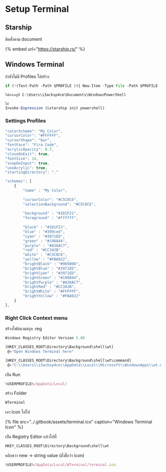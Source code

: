 # Setup Terminal

## Starship

ติดตั้งตาม document

{% embed url="https://starship.rs/" %}

## Windows Terminal

ถ้ายังไม่มี Profiles ให้สร้าง

```javascript
if (!(Test-Path -Path $PROFILE )){ New-Item -Type File -Path $PROFILE -Force }

ไฟล์จะอยู่ที่ C:\Users\i3acksp4ce\Documents\WindowsPowerShell

ใส่ 
Invoke-Expression (&starship init powershell)
```

### Settings Profiles

```javascript
"colorScheme": "My Color",
"cursorColor": "#FFFFFF",
"cursorShape": "bar",
"fontFace": "Fira Code",
"acrylicOpacity": 0.7,
"closeOnExit": true,
"fontSize": 14,
"snapOnInput": true,
"useAcrylic": true,
"startingDirectory": "."

"schemes": [
    {
        "name" : "My Color",
    
        "cursorColor": "#C5C8C6",
        "selectionBackground": "#C5C8C6",
    
        "background" : "#1D1F21",
        "foreground" : "#ffffff",
    
        "black" : "#1D1F21",
        "blue" : "#399ced",
        "cyan" : "#3971ED",
        "green" : "#198844",
        "purple" : "#A36AC7",
        "red" : "#CC342B",
        "white" : "#C5C8C6",
        "yellow" : "#FBA922",
        "brightBlack" : "#969896",
        "brightBlue" : "#3971ED",
        "brightCyan" : "#3971ED",
        "brightGreen" : "#198844",
        "brightPurple" : "#A36AC7",
        "brightRed" : "#CC342B",
        "brightWhite" : "#FFFFFF",
        "brightYellow" : "#FBA922"
    }
],
```

### Right Click Context menu

สร้างไฟล์นามสกุล .reg

```javascript
Windows Registry Editor Version 5.00

[HKEY_CLASSES_ROOT\Directory\Background\shell\wt]
 @="Open Windows Terminal here"

[HKEY_CLASSES_ROOT\Directory\Background\shell\wt\command]
 @="C:\\Users\\i3acksp4ce\\AppData\\Local\\Microsoft\\WindowsApps\\wt.exe"
```

เปิด Run

```javascript
%USERPROFILE%/AppData/Local/
```

สร้าง Folder

```javascript
WTerminal
```

เอา Icon ไปใส่

{% file src="../.gitbook/assets/terminal.ico" caption="Windows Terminal Icon" %}

เปิด Registry Editor แล้วไปที่

```javascript
HKEY_CLASSES_ROOT\Directory\Background\shell\wt
```

คลิกขวา new -&gt; string value \(ตั้งชื่อว่า icon\)

```javascript
%USERPROFILE%/AppData/Local/WTerminal/terminal.ico
```

